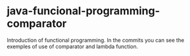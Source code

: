 # java-funcional-programming-comparator

Introduction of functional programming. In the commits you can see the exemples of use of comparator and lambda function.
